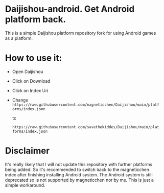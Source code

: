 # Daijishou-android. Get Android platform back.

This is a simple Daijishou platform repository fork for using Android games as a platform.

# How to use it:

- Open Daijishou
- Click on Download 
- Click on Index Uri
- Change 
`https://raw.githubusercontent.com/magneticchen/Daijishou/main/platforms/index.json` 

   to 

   `https://raw.githubusercontent.com/savethekiddes/Daijishou/main/platforms/index.json` 

# Disclaimer

It's really likely that I will not update this repository with further platforms being added. So it's recommended to switch back to the magneticchen index after finishing installing Android system. The Android system is still deprecated so is not supported by magneticchen nor by me. This is just a simple workaround.
